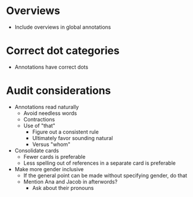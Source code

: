 # Overviews
* Include overviews in global annotations

# Correct dot categories
* Annotations have correct dots

# Audit considerations
* Annotations read naturally
    * Avoid needless words
    * Contractions
    * Use of "that"
        * Figure out a consistent rule
        * Ultimately favor sounding natural
        * Versus "whom"
* Consolidate cards
    * Fewer cards is preferable
    * Less spelling out of references in a separate card is preferable
* Make more gender inclusive
    * If the general point can be made without specifying gender, do that
    * Mention Ana and Jacob in afterwords?
        * Ask about their pronouns

